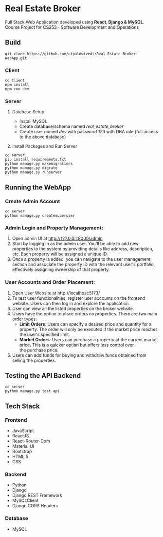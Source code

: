 # Real Estate Broker
Full Stack Web Application developed using **React, Django & MySQL**. Course Project for CS253 - Software Development and Operations

## Build

```
git clone https://github.com/utpaldwivedi/Real-Estate-Broker-WebApp.git
```

### Client 
```
cd Client
npm install
npm run dev
```

### Server

1. Database Setup
    * Install MySQL
    * Create database/schema named *real_estate_broker*
    * Create user named *dev* with password *123* with DBA role (full access to the above database)

2. Install Packages and Run Server
```
cd server
pip install requirements.txt
python manage.py makemigrations
python manage.py migrate 
python manage.py runserver
```

## Running the WebApp

### Create Admin Account
```
cd server
python manage.py createsuperuser
```

### Admin Login and Property Management:

1. Open admin UI at http://127.0.0.1:8000/admin
2. Start by logging in as the admin user. You'll be able to add new properties to the system by providing details like address, description, etc. Each property will be assigned a unique ID.
3.   Once a property is added, you can navigate to the user management section and associate the property ID with the relevant user's portfolio, effectively assigning ownership of that property.

### User Accounts and Order Placement:

1. Open User Website at http://localhost:5173/
2. To test user functionalities, register user accounts on the frontend website. Users can then log in and explore the application.
3. User can view all the listed properties on the broker website.
4. Users have the option to place orders on properties. There are two main order types:
    * **Limit Orders**: Users can specify a desired price and quantity for a property. The order will only be executed if the market price reaches the user's specified limit.
    * **Market Orders**: Users can purchase a property at the current market price. This is a quicker option but offers less control over the purchase price.
5. Users can add funds for buying and withdraw funds obtained from selling the properties. 


## Testing the API Backend
```
cd server
python manage.py test api
```

## Tech Stack

### Frontend
* JavaScript
* ReactJS
* React-Router-Dom
* Material UI
* Bootstrap
* HTML 5
* CSS


### Backend
* Python
* Django
* Django REST Framework
* MySQLClient
* Django CORS Headers

### Database
* MySQL
